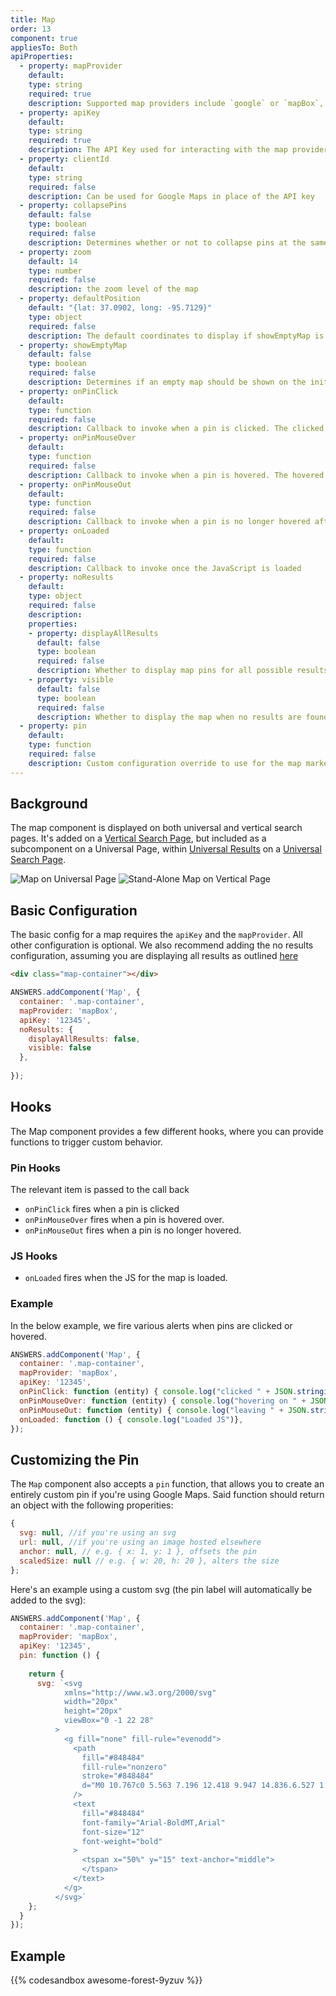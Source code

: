 ```yaml
---
title: Map
order: 13
component: true
appliesTo: Both
apiProperties:
  - property: mapProvider
    default: 
    type: string
    required: true
    description: Supported map providers include `google` or `mapBox`, not case-sensitive
  - property: apiKey
    default: 
    type: string
    required: true
    description: The API Key used for interacting with the map provider, except for Google Maps if provided `clientId`
  - property: clientId
    default: 
    type: string
    required: false
    description: Can be used for Google Maps in place of the API key
  - property: collapsePins
    default: false
    type: boolean
    required: false
    description: Determines whether or not to collapse pins at the same lat/lng
  - property: zoom 
    default: 14
    type: number
    required: false
    description: the zoom level of the map
  - property: defaultPosition
    default: "{lat: 37.0902, long: -95.7129}"
    type: object
    required: false
    description: The default coordinates to display if showEmptyMap is set to true. Takes an object with two properties, `lat` and `lng`.
  - property: showEmptyMap
    default: false
    type: boolean
    required: false
    description: Determines if an empty map should be shown on the initial page load. Also used in no results if specific no results config for the map is not provided.
  - property: onPinClick
    default: 
    type: function
    required: false
    description: Callback to invoke when a pin is clicked. The clicked item(s) are passed to the callback.
  - property: onPinMouseOver
    default: 
    type: function
    required: false
    description: Callback to invoke when a pin is hovered. The hovered item(s) are passed to the callback.
  - property: onPinMouseOut
    default: 
    type: function
    required: false
    description: Callback to invoke when a pin is no longer hovered after being hovered. The clicked item(s) are passed to the callback
  - property: onLoaded
    default: 
    type: function
    required: false
    description: Callback to invoke once the JavaScript is loaded
  - property: noResults
    default: 
    type: object
    required: false
    description: 
    properties:
    - property: displayAllResults
      default: false
      type: boolean
      required: false
      description: Whether to display map pins for all possible results when no results are found.
    - property: visible
      default: false
      type: boolean
      required: false
      description: Whether to display the map when no results are found, taking priority over showEmptyMap. If unset, a map will be visible if showEmptyMap is true OR if displayAllResults is true and alternative results are returned.
  - property: pin
    default: 
    type: function
    required: false
    description: Custom configuration override to use for the map markers. Should return an object. See [here](/components/map#customizing-the-pin) 
---
```



## Background

The map component is displayed on both universal and vertical search pages. It's added on a [Vertical Search Page](/docs/answers-sdk/guides/vertical-search-results-page), but included as a subcomponent on a Universal Page, within [Universal Results](/docs/answers-sdk/components/universal-results) on a [Universal Search Page](/docs/answers-sdk/guides/universal-search-results-page).

![Map on Universal Page](/img/docs/map-universal.png)
![Stand-Alone Map on Vertical Page](/img/docs/map-vertical.png)

## Basic Configuration

The basic config for a map requires the `apiKey` and the `mapProvider`. All other configuration is optional. We also recommend adding the no results configuration, assuming you are displaying all results as outlined [here](/guides/vertical-no-results)

```html
<div class="map-container"></div>
```

```js
ANSWERS.addComponent('Map', {
  container: '.map-container',
  mapProvider: 'mapBox',
  apiKey: '12345',
  noResults: {
    displayAllResults: false,
    visible: false
  },
  
});
```
## Hooks
The Map component provides a few different hooks, where you can provide functions to trigger custom behavior.

### Pin Hooks
The relevant item is passed to the call back 
- `onPinClick` fires when a pin is clicked
- `onPinMouseOver` fires when a pin is hovered over.
- `onPinMouseOut` fires when a pin is no longer hovered.

### JS Hooks
- `onLoaded` fires when the JS for the map is loaded.

### Example
In the below example, we fire various alerts when pins are clicked or hovered.

```js
ANSWERS.addComponent('Map', {
  container: '.map-container',
  mapProvider: 'mapBox',
  apiKey: '12345',
  onPinClick: function (entity) { console.log("clicked " + JSON.stringify(entity));}
  onPinMouseOver: function (entity) { console.log("hovering on " + JSON.stringify(entity));}
  onPinMouseOut: function (entity) { console.log("leaving " + JSON.stringify(entity));}
  onLoaded: function () { console.log("Loaded JS")},
});
```
 

## Customizing the Pin
The `Map` component also accepts a `pin` function, that allows you to create an entirely custom pin if you're using Google Maps. Said function should return an object with the following properities:
```js
{
  svg: null, //if you're using an svg
  url: null, //if you're using an image hosted elsewhere
  anchor: null, // e.g. { x: 1, y: 1 }, offsets the pin
  scaledSize: null // e.g. { w: 20, h: 20 }, alters the size
};
```

Here's an example using a custom svg (the pin label will automatically be added to the svg):
```js
ANSWERS.addComponent('Map', {
  container: '.map-container',
  mapProvider: 'mapBox',
  apiKey: '12345',
  pin: function () {
    
    return {
      svg: `<svg
            xmlns="http://www.w3.org/2000/svg"
            width="20px"
            height="20px"
            viewBox="0 -1 22 28"
          >
            <g fill="none" fill-rule="evenodd">
              <path
                fill="#848484"
                fill-rule="nonzero"
                stroke="#848484"
                d="M0 10.767c0 5.563 7.196 12.418 9.947 14.836.6.527 1.509.53 2.112.005C14.815 23.212 22 16.423 22 10.767 22 4.82 17.075 0 11 0S0 4.82 0 10.767"
              />
              <text
                fill="#848484"
                font-family="Arial-BoldMT,Arial"
                font-size="12"
                font-weight="bold"
              >
                <tspan x="50%" y="15" text-anchor="middle">
                </tspan>
              </text>
            </g>
          </svg>`
    };
  }
});
```


## Example
{{% codesandbox awesome-forest-9yzuv %}}

